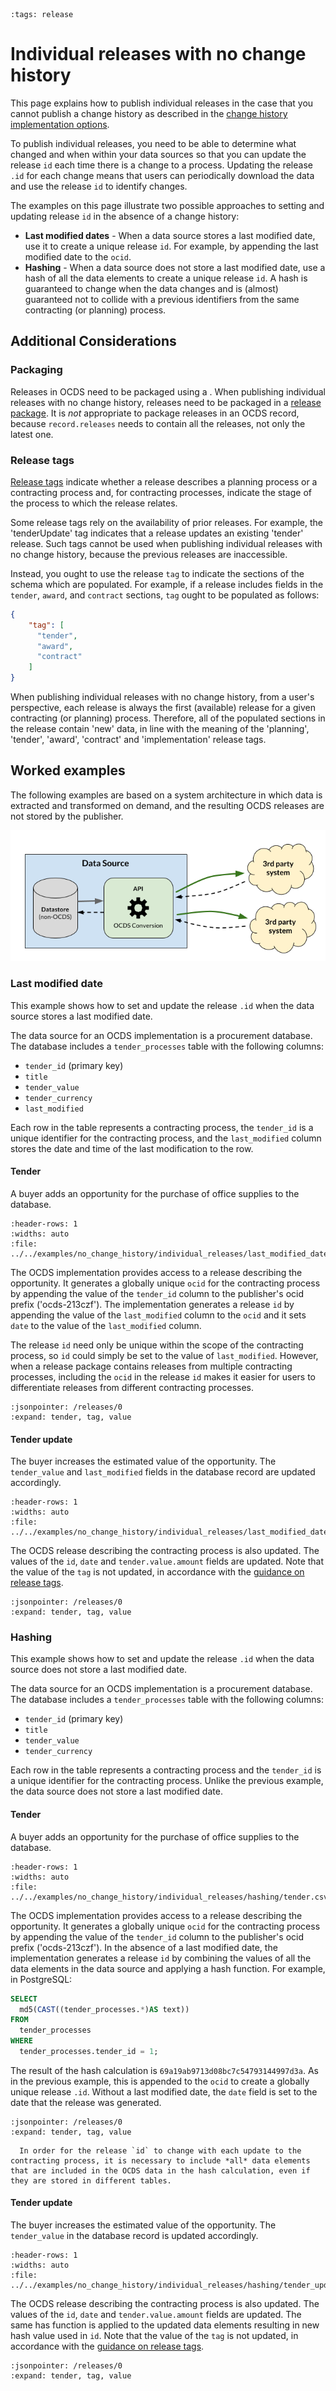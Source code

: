 ```{workedexample} Individual releases with no change history
:tags: release
```

# Individual releases with no change history

This page explains how to publish individual releases in the case that you cannot publish a change history as described in the [change history implementation options](change_history_options.md).

To publish individual releases, you need to be able to determine what changed and when within your data sources so that you can update the release `id` each time there is a change to a process. Updating the release `.id` for each change means that users can periodically download the data and use the release `id` to identify changes.

The examples on this page illustrate two possible approaches to setting and updating release `id` in the absence of a change history:

* **Last modified dates** - When a data source stores a last modified date, use it to create a unique release `id`. For example, by appending the last modified date to the `ocid`.
* **Hashing** - When a data source does not store a last modified date, use a hash of all the data elements to create a unique release `id`. A hash is guaranteed to change when the data changes and is (almost) guaranteed not to collide with a previous identifiers from the same contracting (or planning) process.

## Additional Considerations

### Packaging

Releases in OCDS need to be packaged using a . When publishing individual releases with no change history, releases need to be packaged in a [release package](../../schema/release_package). It is *not* appropriate to package releases in an OCDS record, because `record.releases` needs to contain all the releases, not only the latest one.

### Release tags

[Release tags](../../schema/codelists.md#release-tag) indicate whether a release describes a planning process or a contracting process and, for contracting processes, indicate the stage of the process to which the release relates.

Some release tags rely on the availability of prior releases. For example, the 'tenderUpdate' tag indicates that a release updates an existing 'tender' release. Such tags cannot be used when publishing individual releases with no change history, because the previous releases are inaccessible. 

Instead, you ought to use the release `tag` to indicate the sections of the schema which are populated. For example, if a release includes fields in the `tender`, `award`, and `contract` sections, `tag` ought to be populated as follows:

```json
{
    "tag": [
      "tender",
      "award",
      "contract"
    ]
}
```

When publishing individual releases with no change history, from a user's perspective, each release is always the first (available) release for a given contracting (or planning) process. Therefore, all of the populated sections in the release contain 'new' data, in line with the meaning of the 'planning', 'tender', 'award', 'contract' and 'implementation' release tags.

## Worked examples

The following examples are based on a system architecture in which data is extracted and transformed on demand, and the resulting OCDS releases are not stored by the publisher.

![Example architecture](../../_static/png/full_updates/example_architecture.png)

### Last modified date

This example shows how to set and update the release `.id` when the data source stores a last modified date.

The data source for an OCDS implementation is a procurement database. The database includes a `tender_processes` table with the following columns:

* `tender_id` (primary key)
* `title`
* `tender_value`
* `tender_currency`
* `last_modified`

Each row in the table represents a contracting process, the `tender_id` is a unique identifier for the contracting process, and the `last_modified` column stores the date and time of the last modification to the row.

#### Tender

A buyer adds an opportunity for the purchase of office supplies to the database.

```{csv-table-no-translate}
:header-rows: 1
:widths: auto
:file: ../../examples/no_change_history/individual_releases/last_modified_date/tender.csv
```

The OCDS implementation provides access to a release describing the opportunity. It generates a globally unique `ocid` for the contracting process by appending the value of the `tender_id` column to the publisher's ocid prefix ('ocds-213czf'). The implementation generates a release `id` by appending the value of the `last_modified` column to the `ocid` and it sets `date` to the value of the `last_modified` column.

The release `id` need only be unique within the scope of the contracting process, so `id` could simply be set to the value of `last_modified`. However, when a release package contains releases from multiple contracting processes, including the `ocid` in the release `id` makes it easier for users to differentiate releases from different contracting processes.

```{jsoninclude} ../../examples/no_change_history/individual_releases/last_modified_date/tender.json
:jsonpointer: /releases/0
:expand: tender, tag, value
```

#### Tender update

The buyer increases the estimated value of the opportunity. The `tender_value` and `last_modified` fields in the database record are updated accordingly.

```{csv-table-no-translate}
:header-rows: 1
:widths: auto
:file: ../../examples/no_change_history/individual_releases/last_modified_date/tender_update.csv
```

The OCDS release describing the contracting process is also updated. The values of the `id`, `date` and `tender.value.amount` fields are updated. Note that the value of the `tag` is not updated, in accordance with the [guidance on release tags](#release-tags).

```{jsoninclude} ../../examples/no_change_history/individual_releases/last_modified_date/tender.json
:jsonpointer: /releases/0
:expand: tender, tag, value
```

### Hashing

This example shows how to set and update the release `.id` when the data source does not store a last modified date.

The data source for an OCDS implementation is a procurement database. The database includes a `tender_processes` table with the following columns:

* `tender_id` (primary key)
* `title`
* `tender_value`
* `tender_currency`

Each row in the table represents a contracting process and the `tender_id` is a unique identifier for the contracting process. Unlike the previous example, the data source does not store a last modified date.

#### Tender

A buyer adds an opportunity for the purchase of office supplies to the database.

```{csv-table-no-translate}
:header-rows: 1
:widths: auto
:file: ../../examples/no_change_history/individual_releases/hashing/tender.csv
```

The OCDS implementation provides access to a release describing the opportunity. It generates a globally unique `ocid` for the contracting process by appending the value of the `tender_id` column to the publisher's ocid prefix ('ocds-213czf'). In the absence of a last modified date, the implementation generates a release `id` by combining the values of all the data elements in the data source and applying a hash function. For example, in PostgreSQL:

```sql
SELECT
  md5(CAST((tender_processes.*)AS text))
FROM
  tender_processes
WHERE
  tender_processes.tender_id = 1;
```

The result of the hash calculation is `69a19ab9713d08bc7c54793144997d3a`. As in the previous example, this is appended to the `ocid` to create a globally unique release `.id`. Without a last modified date, the `date` field is set to the date that the release was generated.

```{jsoninclude} ../../examples/no_change_history/individual_releases/hashing/tender.json
:jsonpointer: /releases/0
:expand: tender, tag, value
```

```{admonition} Data sources with multiple tables
  In order for the release `id` to change with each update to the contracting process, it is necessary to include *all* data elements that are included in the OCDS data in the hash calculation, even if they are stored in different tables.
```

#### Tender update

The buyer increases the estimated value of the opportunity. The `tender_value` in the database record is updated accordingly.

```{csv-table-no-translate}
:header-rows: 1
:widths: auto
:file: ../../examples/no_change_history/individual_releases/hashing/tender_update.csv
```

The OCDS release describing the contracting process is also updated. The values of the `id`, `date` and `tender.value.amount` fields are updated. The same has function is applied to the updated data elements resulting in new hash value used in `id`. Note that the value of the `tag` is not updated, in accordance with the [guidance on release tags](#release-tags).

```{jsoninclude} ../../examples/no_change_history/individual_releases/last_modified_date/tender.json
:jsonpointer: /releases/0
:expand: tender, tag, value
```
